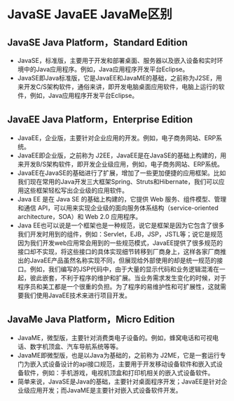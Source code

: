 # JavaSE JavaEE JavaMe区别
## JavaSE    Java Platform，Standard Edition
* JavaSE，标准版，主要用于开发和部署桌面、服务器以及嵌入设备和实时环境中的Java应用程序。例如，Java应用程序开发平台Eclipse。
* JavaSE即Java标准版，它是JavaEE和JavaME的基础，之前称为J2SE，用来开发C/S架构软件，通俗来讲，即开发电脑桌面应用软件，电脑上运行的软件，例如，Java应用程序开发平台Eclipse。
## JavaEE    Java Platform，Enterprise Edition
* JavaEE，企业版，主要针对企业应用的开发。例如，电子商务网站、ERP系统。
* JavaEE即企业版，之前称为 J2EE，JavaEE是在JavaSE的基础上构建的，用来开发B/S架构软件，即开发企业级应用，例如，电子商务网站、ERP系统。
* JavaEE在JavaSE的基础进行了扩展，增加了一些更加便捷的应用框架。比如我们现在常用的Java开发三大框架Spring、Struts和Hibernate，我们可以应用这些框架轻松写出企业级的应用软件。
* Java EE 是在 Java SE 的基础上构建的，它提供 Web 服务、组件模型、管理和通信 API，可以用来实现企业级的面向服务体系结构（service-oriented architecture，SOA）和 Web 2.0 应用程序。
* Java EE也可以说是一个框架也是一种规范，说它是框架是因为它包含了很多我们开发时用到的组件，例如：Servlet，EJB，JSP，JSTL等；说它是规范因为我们开发web应用常会用到的一些规范模式，JavaEE提供了很多规范的接口却不实现，将这些接口的具体实现细节转移到厂商身上，这样各家厂商推出的JavaEE产品虽然名称实现不同，但展现给外部使用的却是统一规范的接口。例如，我们编写的JSP代码中，由于大量的显示代码和业务逻辑混淆在一起，彼此嵌套，不利于程序的维护和扩展。当业务需求发生变化的时候，对于程序员和美工都是一个很重的负担。为了程序的易维护性和可扩展性，这就需要我们使用JavaEE技术来进行项目开发。
## JavaMe   Java Platform，Micro Edition 
* JavaME，微型版，主要针对消费类电子设备的。例如，蜂窝电话和可视电话、数字机顶盒、汽车导航系统等等。
* JavaME即微型版，也是以Java为基础的，之前称为 J2ME，它是一套运行专门为嵌入式设备设计的api接口规范，主要用于开发移动设备软件和嵌入式设备软件，例如：手机游戏，电视机顶盒和打印机相关的嵌入式设备软件。
* 简单来说，JavaSE是Java的基础，主要针对桌面程序开发；JavaEE是针对企业级应用开发；而JavaME是主要针对嵌入式设备软件开发。